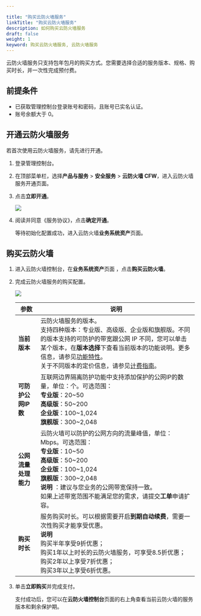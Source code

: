 ```yaml
---

title: "购买云防火墙服务"
linkTitle: "购买云防火墙服务"
description: 如何购买云防火墙服务
draft: false
weight: 1
keyword: 购买云防火墙服务, 云防火墙服务
---
```


云防火墙服务只支持包年包月的购买方式。您需要选择合适的服务版本、规格、购买时长，并一次性完成预付费。

## 前提条件

- 已获取管理控制台登录账号和密码，且账号已实名认证。
- 账号余额大于 0。

## 开通云防火墙服务

若首次使用云防火墙服务，请先进行开通。

1. 登录管理控制台。

2. 在顶部菜单栏，选择**产品与服务** > **安全服务** > **云防火墙 CFW**，进入云防火墙服务开通页面。

3. 点击**立即开通**。

   ![](../_images/open.png)

4. 阅读并同意《服务协议》，点击**确定开通**。

   等待初始化配置成功，进入云防火墙**业务系统资产**页面。

## 购买云防火墙

1. 进入云防火墙控制台，在**业务系统资产**页面 ，点击**购买云防火墙**。

2. 完成云防火墙服务的购买配置。

   <img src="../_images/bought.png"/>

   | 参数                 | 说明                                                         |
   | -------------------- | ------------------------------------------------------------ |
   | **当前版本**         | 云防火墙服务的版本。<br />支持四种版本：专业版、高级版、企业版和旗舰版。不同的版本支持的可防护的带宽跟公网 IP 不同，您可以单击某个版本，在**版本选择**下查看当前版本的功能说明。更多信息，请参见[功能特性](../../intro/function)。<br />关于不同版本的定价信息，请参见[计费指南](../../billing/price)。 |
   | **可防护公网IP数**   | 互联网边界隔离防护功能中支持添加保护的公网IP的数量，单位：个。可选范围：<br />**专业版**：20~50<br />**高级版**：50~200 <br />**企业版**：100~1,024<br />**旗舰版**：300~2,048 |
   | **公网流量处理能力** | 云防火墙可以防护的公网方向的流量峰值，单位：Mbps。可选范围：  <br />**专业版**：10~50<br />**高级版**：50~200 <br />**企业版**：100~1,024<br />**旗舰版**：300~2,048<br />**说明** ：建议与您业务的公网带宽保持一致。<br />如果上述带宽范围不能满足您的需求，请提交**工单**申请扩容。 |
   | **购买时长**         | 服务购买时长。可以根据需要开启**到期自动续费**，需要一次性购买才能享受优惠。<br />**说明** <br />购买半年享受9折优惠；<br />购买1年以上时长的云防火墙服务，可享受8.5折优惠；<br />        购买2年以上享受7折优惠；<br />        购买3年以上享受6折优惠。 |


3. 单击**立即购买**并完成支付。

   支付成功后，您可以在**云防火墙控制台**页面的右上角查看当前云防火墙的服务版本和剩余保护期。

